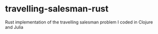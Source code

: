 # travelling-salesman-rust
Rust implementation of the travelling salesman problem I coded in Clojure and Julia
